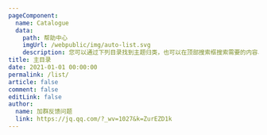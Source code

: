 ```yaml
---
pageComponent:
  name: Catalogue
  data:
    path: 帮助中心
    imgUrl: /webpublic/img/auto-list.svg
    description: 您可以通过下列目录找到主题归类，也可以在顶部搜索框搜索需要的内容、左侧导航栏找到主题归类。
title: 主目录
date: 2021-01-01 00:00:00
permalink: /list/
article: false
comment: false
editLink: false
author:
  name: 加群反馈问题
  link: https://jq.qq.com/?_wv=1027&k=ZurEZD1k
---
```


<!--div>声明：本帮助中心由雨意澜风倾力构建，如转载应征得授权！</div-->
